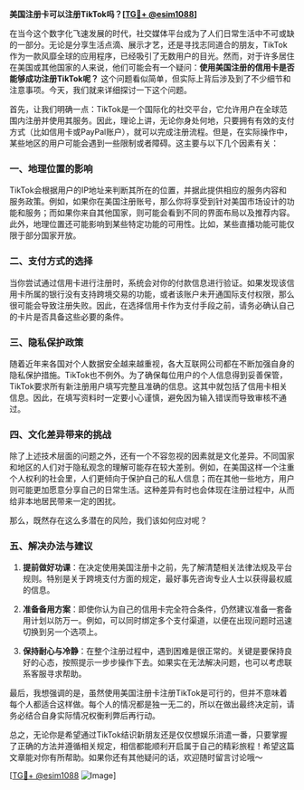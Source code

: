 **美国注册卡可以注册TikTok吗？[[TG💪+ @esim1088](https://t.me/s/esim1088)]**

在当今这个数字化飞速发展的时代，社交媒体平台成为了人们日常生活中不可或缺的一部分。无论是分享生活点滴、展示才艺，还是寻找志同道合的朋友，TikTok作为一款风靡全球的应用程序，已经吸引了无数用户的目光。然而，对于许多居住在美国或其他国家的人来说，他们可能会有一个疑问：**使用美国注册的信用卡是否能够成功注册TikTok呢？** 这个问题看似简单，但实际上背后涉及到了不少细节和注意事项。今天，我们就来详细探讨一下这个问题。

首先，让我们明确一点：TikTok是一个国际化的社交平台，它允许用户在全球范围内注册并使用其服务。因此，理论上讲，无论你身处何地，只要拥有有效的支付方式（比如信用卡或PayPal账户），就可以完成注册流程。但是，在实际操作中，某些地区的用户可能会遇到一些限制或者障碍。这主要与以下几个因素有关：

### 一、地理位置的影响

TikTok会根据用户的IP地址来判断其所在的位置，并据此提供相应的服务内容和服务政策。例如，如果你在美国注册账号，那么你将享受到针对美国市场设计的功能和服务；而如果你来自其他国家，则可能会看到不同的界面布局以及推荐内容。此外，地理位置还可能影响到某些特定功能的可用性。比如，某些直播功能可能仅限于部分国家开放。

### 二、支付方式的选择

当你尝试通过信用卡进行注册时，系统会对你的付款信息进行验证。如果发现该信用卡所属的银行没有支持跨境交易的功能，或者该账户未开通国际支付权限，那么很可能会导致注册失败。因此，在选择信用卡作为支付手段之前，请务必确认自己的卡片是否具备这些必要的条件。

### 三、隐私保护政策

随着近年来各国对个人数据安全越来越重视，各大互联网公司都在不断加强自身的隐私保护措施。TikTok也不例外。为了确保每位用户的个人信息得到妥善保管，TikTok要求所有新注册用户填写完整且准确的信息。这其中就包括了信用卡相关信息。因此，在填写资料时一定要小心谨慎，避免因为输入错误而导致审核不通过。

### 四、文化差异带来的挑战

除了上述技术层面的问题之外，还有一个不容忽视的因素就是文化差异。不同国家和地区的人们对于隐私观念的理解可能存在较大差别。例如，在美国这样一个注重个人权利的社会里，人们更倾向于保护自己的私人信息；而在其他一些地方，用户则可能更加愿意分享自己的日常生活。这种差异有时也会体现在注册过程中，从而给非本地居民带来一定的困扰。

那么，既然存在这么多潜在的风险，我们该如何应对呢？

### 五、解决办法与建议

1. **提前做好功课**：在决定使用美国注册卡之前，先了解清楚相关法律法规及平台规则。特别是关于跨境支付方面的规定，最好事先咨询专业人士以获得最权威的信息。

2. **准备备用方案**：即使你认为自己的信用卡完全符合条件，仍然建议准备一套备用计划以防万一。例如，可以同时绑定多个支付渠道，以便在出现问题时迅速切换到另一个选项上。

3. **保持耐心与冷静**：在整个注册过程中，遇到困难是很正常的。关键是要保持良好的心态，按照提示一步步操作下去。如果实在无法解决问题，也可以考虑联系客服寻求帮助。

最后，我想强调的是，虽然使用美国注册卡注册TikTok是可行的，但并不意味着每个人都适合这样做。每个人的情况都是独一无二的，所以在做出最终决定前，请务必结合自身实际情况权衡利弊后再行动。

总之，无论你是希望通过TikTok结识新朋友还是仅仅想娱乐消遣一番，只要掌握了正确的方法并遵循相关规定，相信都能顺利开启属于自己的精彩旅程！希望这篇文章能对你有所帮助。如果你还有其他疑问的话，欢迎随时留言讨论哦～

[[TG💪+ @esim1088](https://t.me/s/esim1088) ![Image](https://i.postimg.cc/4NQfJmqS/Snipaste-2025-05-13-00-14-12.png)]
